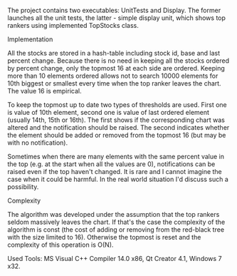 The project contains two executables: UnitTests and Display. The former launches all the unit tests, the latter - simple display unit, which shows top rankers using implemented TopStocks class. 

Implementation

All the stocks are stored in a hash-table including stock id, base and last percent change. Because there is no need in keeping all the stocks ordered by percent change, only the topmost 16 at each side are ordered. Keeping more than 10 elements ordered allows not to search 10000 elements for 10th biggest or smallest every time when the top ranker leaves the chart. The value 16 is empirical.

To keep the topmost up to date two types of thresholds are used. First one is value of 10th element, second one is value of last ordered element (usually 14th, 15th or 16th). The first shows if the corresponding chart was altered and the notification should be raised. The second indicates whether the element should be added or removed from the topmost 16 (but may be with no notification).

Sometimes when there are many elements with the same percent value in the top (e.g. at the start when all the values are 0), notifications can be raised even if the top haven't changed. It is rare and I cannot imagine the case when it could be harmful. In the real world situation I'd discuss such a possibility.

Complexity

The algorithm was developed under the assumption that the top rankers seldom massively leaves the chart. If that's the case the complexity of the algorithm is const (the cost of adding or removing from the red-black tree with the size limited to 16). Otherwise the topmost is reset and the complexity of this operation is O(N).

Used Tools: MS Visual C++ Compiler 14.0 x86, Qt Creator 4.1, Windows 7 x32.
